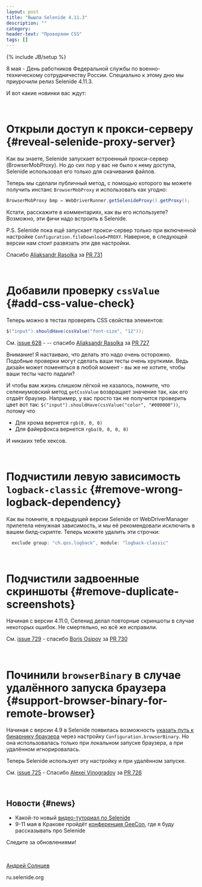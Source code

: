 ```yaml
---
layout: post
title: "Вышла Selenide 4.11.3"
description: ""
category:
header-text: "Проверяем CSS"
tags: []
---
```

{% include JB/setup %}

8 мая - День работников Федеральной службы по военно-техническому сотрудничеству России.
Специально к этому дню мы приурочили релиз Selenide 4.11.3. 

И вот какие новинки вас ждут:

<br>

# Открыли доступ к прокси-серверу {#reveal-selenide-proxy-server}

Как вы знаете, Selenide запускает встроенный прокси-сервер (BrowserMobProxy). 
Но до сих пор у вас не было к нему доступа, Selenide использовал его только для скачивания файлов. 

Теперь мы сделали публичный метод, с помощью которого вы можете получить инстанс `BrowserMobProxy` и использовать как угодно:

```java
BrowserMobProxy bmp = WebDriverRunner.getSelenideProxy().getProxy();
```

Кстати, расскажите в комментариях, как вы его используете? Возможно, эти фичи надо встроить в Selenide. 

P.S. Selenide пока ещё запускает прокси-сервер только при включенной настройке `Configuration.fileDownload=PROXY`. 
Наверное, в следующей версии нам стоит развязать эти две настройки.

Спасибо [Aliaksandr Rasolka](https://github.com/rosolko) за [PR 731](https://github.com/selenide/selenide/pull/731)

<br>

# Добавили проверку `cssValue` {#add-css-value-check}

Теперь можно в тестах проверять CSS свойства элементов:

```java
$("input").shouldHave(cssValue("font-size", "12"));
```

См. [issue 628](https://github.com/selenide/selenide/issues/628)  -   -- спасибо [Aliaksandr Rasolka](https://github.com/rosolko) за [PR 727](https://github.com/selenide/selenide/pull/727)

Внимание! Я настаиваю, что делать это надо очень осторожно. Подобные проверки могут сделать ваши тесты очень хрупкими. 
Ведь дизайн может поменяться в любой момент - вы же не хотите, чтобы ваши тесты часто падали?

И чтобы вам жизнь слишком лёгкой не казалось, помните, что селениумовский метод `getCssValue` возвращает значение так, 
как его отдаёт браузер. Например, у вас просто так не получится проверить цвет вот так: `$("input").shouldHave(cssValue("color", "#000000"))`, 
потому что 
* Для хрома вернется `rgb(0, 0, 0)`
* Для файерфокса вернется `rgba(0, 0, 0, 0)`

И никаких тебе хексов.


<br>

# Подчистили левую зависимость `logback-classic` {#remove-wrong-logback-dependency}

Как вы помните, в предыдущей версии Selenide от WebDriverManager прилетела ненужная зависимость, и мы её рекомендовали исключить в вашем билд-скрипте.
Теперь можете удалить эти строчки: 

```groovy
  exclude group: "ch.qos.logback", module: "logback-classic"
``` 

<br>


# Подчистили задвоенные скриншоты {#remove-duplicate-screenshots}

Начиная с версии 4.11.0, Селенид делал повторные скриншоты в случае некоторых ошибок. Не смертельно, но всё же исправили. 

См. [issue 729](https://github.com/selenide/selenide/issues/729)  -   спасибо [Boris Osipov](https://github.com/BorisOsipov) за [PR 730](https://github.com/selenide/selenide/pull/730)

<br>


# Починили `browserBinary` в случае удалённого запуска браузера {#support-browser-binary-for-remote-browser}

Начиная с версии 4.9 в Selenide появилась возможность [указать путь к бинарнику браузера](/2017/12/20/selenide-4.9/) через настройку `Configuration.browserBinary`.
Но она использовалась только при локальном запуске браузера, а при удалённом игнорировалась. 

Теперь Selenide использует эту настройку и при удалённом запуске. 

См. [issue 725](https://github.com/selenide/selenide/issues/725)  -   Спасибо [Alexei Vinogradov](https://github.com/vinogradoff) за [PR 726](https://github.com/selenide/selenide/pull/726)

<br>


## Новости {#news}

* Какой-то новый [видео-туториал по Selenide](https://www.youtube.com/watch?v=sHPaj1kTgGY&feature=youtu.be)
* 9-11 мая в Кракове пройдёт [конференция GeeCon](https://2018.geecon.org/speakers/), где я буду рассказывать про Selenide


Следите за обновлениями!

<br>


[Андрей Солнцев](http://asolntsev.github.io/)

ru.selenide.org
